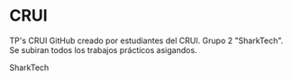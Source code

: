 # CRUI
TP's CRUI
GitHub creado por estudiantes del CRUI. Grupo 2 "SharkTech". Se subiran todos los trabajos prácticos asigandos.

SharkTech